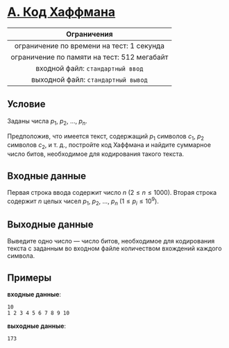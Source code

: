 # [A. Код Хаффмана](A.java)

| Ограничения                                 |
|:-------------------------------------------:|
| ограничение по времени на тест: 1 секунда   |
| ограничение по памяти на тест: 512 мегабайт |
| входной файл: `стандартный ввод`            |
| выходной файл: `стандартный вывод`          |

## Условие

Заданы числа $p_1, ~ p_2, ~ \ldots, ~ p_n$.

Предположив, что имеется текст, содержащий $p_1$ символов $c_1$, $p_2$ символов $c_2$, и т. д., постройте код Хаффмана и найдите суммарное число битов, необходимое для кодирования такого текста.

## Входные данные

Первая строка ввода содержит число $n$ $(2 \leqslant n \leqslant 1000)$. Вторая строка содержит $n$ целых чисел $p_1, ~ p_2, ~ \ldots, ~ p_n$ $(1 \leqslant p_i \leqslant 10^9)$.

## Выходные данные

Выведите одно число — число битов, необходимое для кодирования текста с заданным во входном файле количеством вхождений каждого символа.

## Примеры

**входные данные**:

```text
10
1 2 3 4 5 6 7 8 9 10
```

**выходные данные**:

```text
173
```

